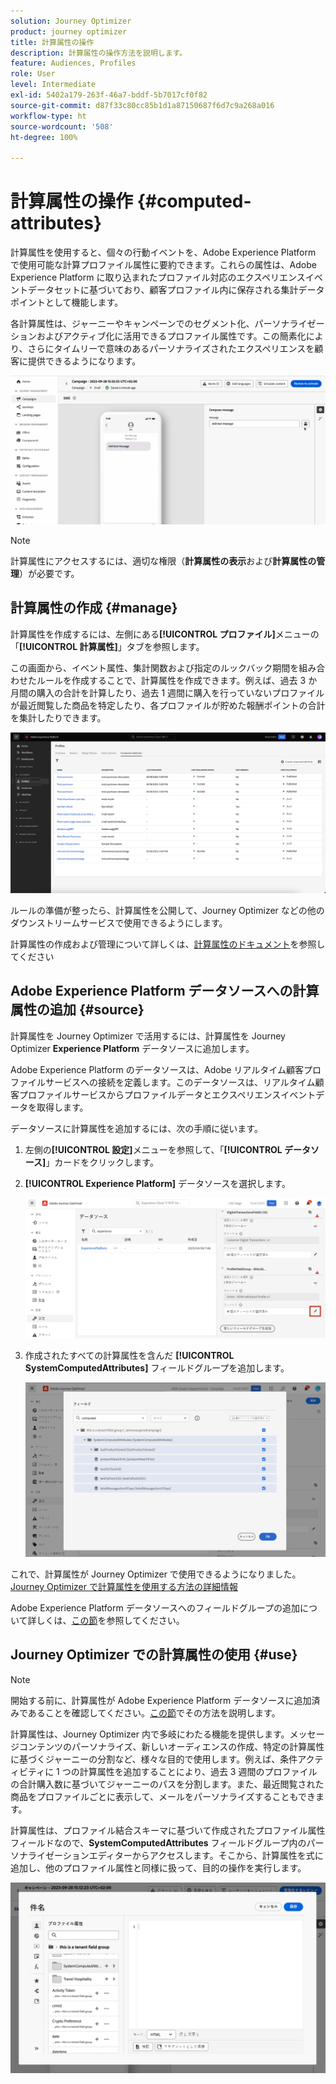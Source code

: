 ```yaml
---
solution: Journey Optimizer
product: journey optimizer
title: 計算属性の操作
description: 計算属性の操作方法を説明します。
feature: Audiences, Profiles
role: User
level: Intermediate
exl-id: 5402a179-263f-46a7-bddf-5b7017cf0f82
source-git-commit: d87f33c80cc85b1d1a87150687f6d7c9a268a016
workflow-type: ht
source-wordcount: '508'
ht-degree: 100%

---
```


# 計算属性の操作 {#computed-attributes}

計算属性を使用すると、個々の行動イベントを、Adobe Experience Platform で使用可能な計算プロファイル属性に要約できます。これらの属性は、Adobe Experience Platform に取り込まれたプロファイル対応のエクスペリエンスイベントデータセットに基づいており、顧客プロファイル内に保存される集計データポイントとして機能します。

各計算属性は、ジャーニーやキャンペーンでのセグメント化、パーソナライゼーションおよびアクティブ化に活用できるプロファイル属性です。この簡素化により、さらにタイムリーで意味のあるパーソナライズされたエクスペリエンスを顧客に提供できるようになります。


![](../rn/assets/do-not-localize/computed-attributes.gif)


>[!NOTE]
>
>計算属性にアクセスするには、適切な権限（**計算属性の表示**&#x200B;および&#x200B;**計算属性の管理**）が必要です。

## 計算属性の作成 {#manage}

計算属性を作成するには、左側にある&#x200B;**[!UICONTROL プロファイル]**&#x200B;メニューの「**[!UICONTROL 計算属性]**」タブを参照します。

この画面から、イベント属性、集計関数および指定のルックバック期間を組み合わせたルールを作成することで、計算属性を作成できます。例えば、過去 3 か月間の購入の合計を計算したり、過去 1 週間に購入を行っていないプロファイルが最近閲覧した商品を特定したり、各プロファイルが貯めた報酬ポイントの合計を集計したりできます。

![](assets/computed-attributes.png)

ルールの準備が整ったら、計算属性を公開して、Journey Optimizer などの他のダウンストリームサービスで使用できるようにします。

計算属性の作成および管理について詳しくは、[計算属性のドキュメント](https://experienceleague.adobe.com/docs/experience-platform/profile/computed-attributes/overview.html?lang=ja)を参照してください

## Adobe Experience Platform データソースへの計算属性の追加 {#source}

計算属性を Journey Optimizer で活用するには、計算属性を Journey Optimizer **Experience Platform** データソースに追加します。

Adobe Experience Platform のデータソースは、Adobe リアルタイム顧客プロファイルサービスへの接続を定義します。このデータソースは、リアルタイム顧客プロファイルサービスからプロファイルデータとエクスペリエンスイベントデータを取得します。

データソースに計算属性を追加するには、次の手順に従います。

1. 左側の&#x200B;**[!UICONTROL 設定]**&#x200B;メニューを参照して、「**[!UICONTROL データソース]**」カードをクリックします。

1. **[!UICONTROL Experience Platform]** データソースを選択します。

   ![](assets/computed-attributes-add.png)

1. 作成されたすべての計算属性を含んだ **[!UICONTROL SystemComputedAttributes]** フィールドグループを追加します。

   ![](assets/computed-attributes-fieldgroup.png)

これで、計算属性が Journey Optimizer で使用できるようになりました。[Journey Optimizer で計算属性を使用する方法の詳細情報](#use)

Adobe Experience Platform データソースへのフィールドグループの追加について詳しくは、[この節](../datasource/adobe-experience-platform-data-source.md)を参照してください。

## Journey Optimizer での計算属性の使用 {#use}

>[!NOTE]
>
>開始する前に、計算属性が Adobe Experience Platform データソースに追加済みであることを確認してください。[この節](#source)でその方法を説明します。

計算属性は、Journey Optimizer 内で多岐にわたる機能を提供します。メッセージコンテンツのパーソナライズ、新しいオーディエンスの作成、特定の計算属性に基づくジャーニーの分割など、様々な目的で使用します。例えば、条件アクティビティに 1 つの計算属性を追加することにより、過去 3 週間のプロファイルの合計購入数に基づいてジャーニーのパスを分割します。また、最近閲覧された商品をプロファイルごとに表示して、メールをパーソナライズすることもできます。

計算属性は、プロファイル結合スキーマに基づいて作成されたプロファイル属性フィールドなので、**SystemComputedAttributes** フィールドグループ内のパーソナライゼーションエディターからアクセスします。そこから、計算属性を式に追加し、他のプロファイル属性と同様に扱って、目的の操作を実行します。

![](assets/computed-attributes-ajo.png)
